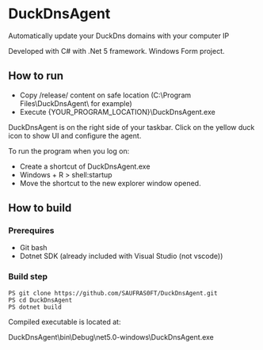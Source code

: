 # DuckDnsAgent
Automatically update your DuckDns domains with your computer IP

Developed with C# with .Net 5 framework. Windows Form project.

## How to run

- Copy /release/ content on safe location (C:\Program Files\DuckDnsAgent\ for example)
- Execute {YOUR_PROGRAM_LOCATION}\DuckDnsAgent.exe

DuckDnsAgent is on the right side of your taskbar. Click on the yellow duck icon to show UI and configure the agent.

To run the program when you log on:

- Create a shortcut of DuckDnsAgent.exe
- Windows + R > shell:startup
- Move the shortcut to the new explorer window opened.

## How to build

### Prerequires
- Git bash
- Dotnet SDK (already included with Visual Studio (not vscode))

### Build step

```
PS git clone https://github.com/SAUFRAS0FT/DuckDnsAgent.git
PS cd DuckDnsAgent
PS dotnet build
```

Compiled executable is located at: 

DuckDnsAgent\bin\Debug\net5.0-windows\DuckDnsAgent.exe
